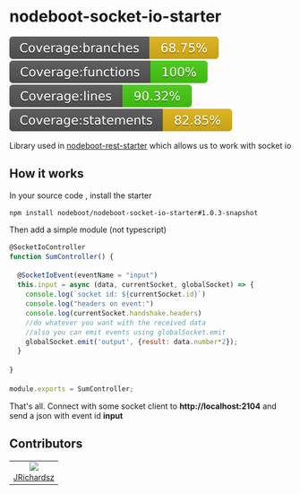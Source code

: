 # nodeboot-socket-io-starter

<p float="left">
  <img src="./.coverage/branches.svg">
  <img src="./.coverage/functions.svg">
  <img src="./.coverage/lines.svg">
  <img src="./.coverage/statements.svg">
</p>


Library used in [nodeboot-rest-starter](https://github.com/nodeboot/nodeboot-rest-starter) which allows us to work with socket io

## How it works

In your source code , install the starter

```
npm install nodeboot/nodeboot-socket-io-starter#1.0.3-snapshot
```

Then add a simple module  (not typescript)

```js
@SocketIoController
function SumController() {

  @SocketIoEvent(eventName = "input")
  this.input = async (data, currentSocket, globalSocket) => {
    console.log(`socket id: ${currentSocket.id}`)
    console.log("headers on event:")
    console.log(currentSocket.handshake.headers)
    //do whatever you want with the received data
    //also you can emit events using globalSocket.emit
    globalSocket.emit('output', {result: data.number*2});
  }

}

module.exports = SumController;
```

That's all. Connect with some socket client to **http://localhost:2104** and send a json with event id **input**

## Contributors

<table>
  <tbody>
    <td style="text-align: center;" >
      <img src="https://avatars0.githubusercontent.com/u/3322836?s=460&v=4" width="100px;"/>
      <br />
      <label><a href="http://jrichardsz.github.io/">JRichardsz</a></label>
      <br />
    </td>    
  </tbody>
</table>
